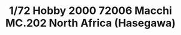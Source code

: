 ---
layout: product
title: "1/72 Hobby 2000 72006 Macchi MC.202 North Africa (Hasegawa)"
price: "2400" 
desc: "Maketa"
img_path: "/assets/img/H2K72006.webp"
brand: "N/A"
available: true
special_offer: false
new: false
soon: false
cat: "010000"
subcat: "011900"
subsubcat: "0N/A"
sifra: "H2K72006"
popular: false
spec: false
---